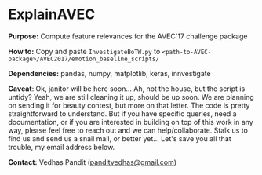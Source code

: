 # ExplainAVEC

**Purpose:** Compute feature relevances for the AVEC'17 challenge package

**How to:** Copy and paste `InvestigateBoTW.py` to `<path-to-AVEC-package>/AVEC2017/emotion_baseline_scripts/`

**Dependencies:** pandas, numpy, matplotlib, keras, innvestigate

**Caveat**: Ok, janitor will be here soon... Ah, not the house, but the script is untidy? Yeah, we are still cleaning it up, should be up soon. We are planning on sending it for beauty contest, but more on that letter. The code is pretty straightforward to understand. But if you have specific queries, need a documentation, or if you are interested in building on top of this work in any way, please feel free to reach out and we can help/collaborate. Stalk us to find us and send us a snail mail, or better yet... Let's save you all that trouble, my email address below.

**Contact:** Vedhas Pandit (panditvedhas@gmail.com)
